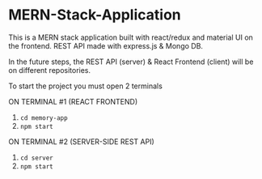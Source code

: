 # MERN-Stack-Application
This is a MERN stack application built with react/redux and material UI on the frontend. 
REST API made with express.js &amp; Mongo DB. 

In the future steps, the REST API (server) & React Frontend (client) will be on different repositories.

To start the project you must open 2 terminals

ON TERMINAL #1 (REACT FRONTEND)
1. <code>cd memory-app</code>
2. <code>npm start</code>

ON TERMINAL #2 (SERVER-SIDE REST API)
1. <code>cd server</code>
2. <code>npm start</code>


